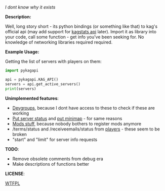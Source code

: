 *I dont know why it exists*

**Description:**

Well, long story short - its python bindings (or something like that) to kag's official api (may add support for [kagstats api](https://github.com/Harrison-Miller/kagstats) later). Import it as library into your code, call some function - get info you've been seeking for. No knowledge of networking libraries required required.

**Example Usage:**

Getting the list of servers with players on them:
```python
import pykagapi

api = pykagapi.KAG_API()
servers = api.get_active_servers()
print(servers)
```

**Unimplemented features**:

- [Devgroups](https://developers.thd.vg/api/devgroups.html), because I dont have access to these to check if these are working
- [Put server status](https://developers.thd.vg/api/servers.html#put--game-(gamedev)-(game)-server-(ip)-(int-port)-status) and [put minimap](https://developers.thd.vg/api/servers.html#put--game-(gamedev)-(game)-server-(ip)-(int-port)-minimap) - for same reasons
- [Mods stuff](https://developers.thd.vg/api/mods.html), because nobody bothers to register mods anymore
- /terms/status and /receiveemails/status from [players](https://developers.thd.vg/api/players.html) - these seem to be broken
- "start" and "limit" for server info requests

**TODO**:

- Remove obsolete comments from debug era
- Make descriptions of functions better

**LICENSE**:

[WTFPL](LICENSE)
